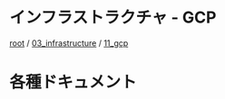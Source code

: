 # インフラストラクチャ - GCP

[root](./../../README.md) 
/ [03_infrastructure](./../README.md) 
/ [11_gcp](./README.md)

# 各種ドキュメント
